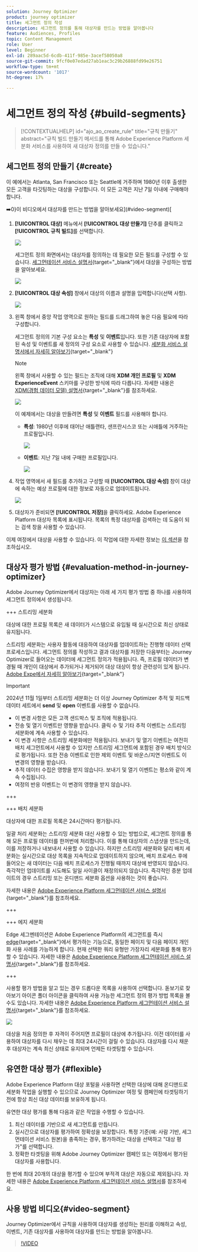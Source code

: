 ```yaml
---
solution: Journey Optimizer
product: journey optimizer
title: 세그먼트 정의 작성
description: 세그먼트 정의를 통해 대상자를 만드는 방법을 알아봅니다
feature: Audiences, Profiles
topic: Content Management
role: User
level: Beginner
exl-id: 289aac5d-6cdb-411f-985e-3acef58050a8
source-git-commit: 9fcf0e07edad27ab1eac3c29b26888fd99e26751
workflow-type: tm+mt
source-wordcount: '1017'
ht-degree: 17%

---
```


# 세그먼트 정의 작성 {#build-segments}

>[!CONTEXTUALHELP]
>id="ajo_ao_create_rule"
>title="규칙 만들기"
>abstract="규칙 빌드 만들기 메서드를 통해 Adobe Experience Platform 세분화 서비스를 사용하여 새 대상자 정의를 만들 수 있습니다."

## 세그먼트 정의 만들기 {#create}

이 예에서는 Atlanta, San Francisco 또는 Seattle에 거주하며 1980년 이후 출생한 모든 고객을 타깃팅하는 대상을 구성합니다. 이 모든 고객은 지난 7일 이내에 구매해야 합니다.

➡️0}이 비디오에서 대상자를 만드는 방법을 알아보세요](#video-segment)[

1. **[!UICONTROL 대상]** 메뉴에서 **[!UICONTROL 대상 만들기]** 단추를 클릭하고 **[!UICONTROL 규칙 빌드]**&#x200B;를 선택합니다.

   ![](assets/create-segment.png)

   세그먼트 정의 화면에서는 대상자를 정의하는 데 필요한 모든 필드를 구성할 수 있습니다. [세그먼테이션 서비스 설명서](https://experienceleague.adobe.com/docs/experience-platform/segmentation/ui/overview.html?lang=ko){target="_blank"}에서 대상을 구성하는 방법을 알아보세요.

   ![](assets/segment-builder.png)

1. **[!UICONTROL 대상 속성]** 창에서 대상의 이름과 설명을 입력합니다(선택 사항).

   ![](assets/segment-properties.png)

1. 왼쪽 창에서 중앙 작업 영역으로 원하는 필드를 드래그하여 놓은 다음 필요에 따라 구성합니다.

   세그먼트 정의의 기본 구성 요소는 **특성** 및 **이벤트**&#x200B;입니다. 또한 기존 대상자에 포함된 속성 및 이벤트를 새 정의의 구성 요소로 사용할 수 있습니다. [세분화 서비스 설명서에서 자세히 알아보기](https://experienceleague.adobe.com/en/docs/experience-platform/segmentation/ui/segment-builder#building-blocks){target="_blank"}

   >[!NOTE]
   >
   >왼쪽 창에서 사용할 수 있는 필드는 조직에 대해 **XDM 개인 프로필** 및 **XDM ExperienceEvent** 스키마를 구성한 방식에 따라 다릅니다.  자세한 내용은 [XDM(경험 데이터 모델) 설명서](https://experienceleague.adobe.com/docs/experience-platform/xdm/home.html?lang=ko-KR){target="_blank"}를 참조하세요.

   ![](assets/drag-fields.png)

   이 예제에서는 대상을 만들려면 **특성** 및 **이벤트** 필드를 사용해야 합니다.

   * **특성**: 1980년 이후에 태어난 애틀랜타, 샌프란시스코 또는 시애틀에 거주하는 프로필입니다.

     ![](assets/add-attributes.png)

   * **이벤트**: 지난 7일 내에 구매한 프로필입니다.

     ![](assets/add-events.png)

1. 작업 영역에서 새 필드를 추가하고 구성할 때 **[!UICONTROL 대상 속성]** 창이 대상에 속하는 예상 프로필에 대한 정보로 자동으로 업데이트됩니다.

   ![](assets/segment-estimate.png)

1. 대상자가 준비되면 **[!UICONTROL 저장]**&#x200B;을 클릭하세요. Adobe Experience Platform 대상자 목록에 표시됩니다. 목록의 특정 대상자를 검색하는 데 도움이 되는 검색 창을 사용할 수 있습니다.

이제 여정에서 대상을 사용할 수 있습니다. 이 작업에 대한 자세한 정보는 [이 섹션](../audience/about-audiences.md)을 참조하십시오.

## 대상자 평가 방법 {#evaluation-method-in-journey-optimizer}

Adobe Journey Optimizer에서 대상자는 아래 세 가지 평가 방법 중 하나를 사용하여 세그먼트 정의에서 생성됩니다.

+++ 스트리밍 세분화

대상에 대한 프로필 목록은 새 데이터가 시스템으로 유입될 때 실시간으로 최신 상태로 유지됩니다.

스트리밍 세분화는 사용자 활동에 대응하여 대상자를 업데이트하는 진행형 데이터 선택 프로세스입니다. 세그먼트 정의를 작성하고 결과 대상자를 저장한 다음부터는 Journey Optimizer로 들어오는 데이터에 세그먼트 정의가 적용됩니다. 즉, 프로필 데이터가 변경될 때 개인이 대상에서 추가되거나 제거되어 대상 대상이 항상 관련성이 있게 됩니다. [Adobe Expe에서 자세히 알아보기](https://experienceleague.adobe.com/docs/experience-platform/segmentation/ui/streaming-segmentation.html){target="_blank"}

>[!IMPORTANT]
>
>2024년 11월 1일부터 스트리밍 세분화는 더 이상 Journey Optimizer 추적 및 피드백 데이터 세트에서 **send** 및 **open** 이벤트를 사용할 수 없습니다.
>
>* 이 변경 사항은 모든 고객 샌드박스 및 조직에 적용됩니다.
>* 전송 및 열기 이벤트만 영향을 받습니다. 클릭 수 및 기타 추적 이벤트는 스트리밍 세분화에 계속 사용할 수 있습니다.
>* 이 변경 사항은 스트리밍 세분화에만 적용됩니다. 보내기 및 열기 이벤트는 여전히 배치 세그먼트에서 사용할 수 있지만 스트리밍 세그먼트에 포함된 경우 배치 방식으로 평가됩니다. 또한 전송 이벤트로 인한 제외 이벤트 및 바운스/지연 이벤트도 이 변경의 영향을 받습니다.
>* 추적 데이터 수집은 영향을 받지 않습니다. 보내기 및 열기 이벤트는 평소와 같이 계속 수집됩니다.
>* 여정의 반응 이벤트는 이 변경의 영향을 받지 않습니다.

+++

+++ 배치 세분화

대상자에 대한 프로필 목록은 24시간마다 평가됩니다.

일괄 처리 세분화는 스트리밍 세분화 대신 사용할 수 있는 방법으로, 세그먼트 정의를 통해 모든 프로필 데이터를 한꺼번에 처리합니다. 이를 통해 대상자의 스냅샷을 만드는데, 이를 저장하거나 내보내서 사용할 수 있습니다. 하지만 스트리밍 세분화와 달리 배치 세분화는 실시간으로 대상 목록을 지속적으로 업데이트하지 않으며, 배치 프로세스 후에 들어오는 새 데이터는 다음 배치 프로세스가 진행될 때까지 대상에 반영되지 않습니다. 즉각적인 업데이트를 시도해도 일일 사이클이 재정의되지 않습니다. 즉각적인 증분 업데이트의 경우 스트리밍 또는 온디맨드 세분화 옵션을 사용하는 것이 좋습니다.

자세한 내용은 [Adobe Experience Platform 세그먼테이션 서비스 설명서](https://experienceleague.adobe.com/docs/experience-platform/segmentation/home.html#batch){target="_blank"}를 참조하세요.

+++

+++ 에지 세분화

Edge 세그멘테이션은 Adobe Experience Platform의 세그먼트를 즉시 [edge](https://experienceleague.adobe.com/docs/experience-platform/edge/home.html){target="_blank"}에서 평가하는 기능으로, 동일한 페이지 및 다음 페이지 개인화 사용 사례를 가능하게 합니다. 현재 선택한 쿼리 유형만 가장자리 세분화를 통해 평가할 수 있습니다. 자세한 내용은 [Adobe Experience Platform 세그먼테이션 서비스 설명서](https://experienceleague.adobe.com/docs/experience-platform/segmentation/ui/edge-segmentation.html#query-types){target="_blank"}를 참조하세요.

+++

사용할 평가 방법을 알고 있는 경우 드롭다운 목록을 사용하여 선택합니다. 돋보기로 찾아보기 아이콘 폴더 아이콘을 클릭하여 사용 가능한 세그먼트 정의 평가 방법 목록을 볼 수도 있습니다. 자세한 내용은 [Adobe Experience Platform 세그먼테이션 서비스 설명서](https://experienceleague.adobe.com/docs/experience-platform/segmentation/ui/segment-builder.html#segment-properties){target="_blank"}를 참조하세요.

![](assets/evaluation-methods.png)

<!--The determination between batch segmentation and streaming segmentation is made by the system for each audience, based on the complexity and the cost of evaluating the segment definition rule. You can view the evaluation method for each audience in the **[!UICONTROL Evaluation method]** column of the audience list.
    
![](assets/evaluation-method.png)

>[!NOTE]
>
>If the **[!UICONTROL Evaluation method]** column does not display, you  need to add it using configuration button on the top right of the list.-->

대상을 처음 정의한 후 자격이 주어지면 프로필이 대상에 추가됩니다. 이전 데이터를 사용하여 대상자를 다시 채우는 데 최대 24시간이 걸릴 수 있습니다. 대상자를 다시 채운 후 대상자는 계속 최신 상태로 유지되며 언제든 타겟팅할 수 있습니다.

## 유연한 대상 평가 {#flexible}

Adobe Experience Platform 대상 포털을 사용하면 선택한 대상에 대해 온디맨드로 세분화 작업을 실행할 수 있으므로 Journey Optimizer 여정 및 캠페인에 타겟팅하기 전에 항상 최신 대상 데이터를 보유하게 됩니다.

유연한 대상 평가를 통해 다음과 같은 작업을 수행할 수 있습니다.

1. 최신 데이터를 기반으로 새 세그먼트를 만듭니다.
1. 실시간으로 대상자를 평가하여 정확성을 보장합니다. 특정 기준(예: 사람 기반, 세그먼테이션 서비스 원본)을 충족하는 경우, 평가하려는 대상을 선택하고 &quot;대상 평가&quot;를 선택합니다.
1. 정확한 타겟팅을 위해 Adobe Journey Optimizer 캠페인 또는 여정에서 평가된 대상자를 사용합니다.

한 번에 최대 20개의 대상을 평가할 수 있으며 부적격 대상은 자동으로 제외됩니다. 자세한 내용은 [Adobe Experience Platform 세그먼테이션 서비스 설명서](https://experienceleague.adobe.com/en/docs/experience-platform/segmentation/ui/audience-portal#flexible-audience-evaluation)를 참조하세요.

## 사용 방법 비디오{#video-segment}

Journey Optimizer에서 규칙을 사용하여 대상자를 생성하는 원리를 이해하고 속성, 이벤트, 기존 대상자를 사용하여 대상자를 만드는 방법을 알아봅니다.

>[!VIDEO](https://video.tv.adobe.com/v/3425020?quality=12)
